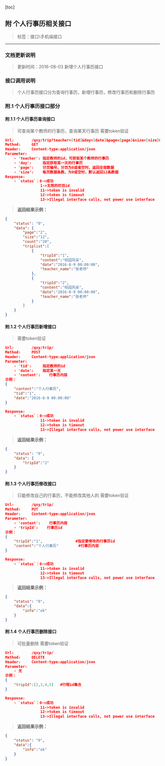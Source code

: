 [toc]

## 附 个人行事历相关接口

>标签：接口\手机端接口

---
###  文档更新说明
> 更新时间：2016-08-03
> 新增个人行事历接口

###  接口调用说明
>个人行事历接口分为查询行事历，新增行事历，修改行事历和删除行事历


### 附.1 个人行事历接口部分
#### 附.1.1 个人行事历查询接口
>可查询某个教师的行事历，查询某天行事历
>需要token验证
``` json
Url:        /qxy/trip?teacher=[tid]&day=[date]&page=[page]&size=[size]&token=[token]
Method:     GET
Header:     Content-type:application/json
Parameter:
    - 'teacher': 指定教师的id，可获取某个教师的行事历
    - 'day':     指定获取某一天的行事历
    - 'page':    分页编号，分页为0或者空时，返回全部数据
    - 'size':    每页数据条数，为0或空时，默认返回12条数据
Response:
    - `status`：0->成功
                1->无效的栏目id
                11->token is invalid
                12->token is timeout
                13->Illegal interface calls, not power use interface
```

> **返回结果示例：**

``` json
{
    "status": "0",
    "data": {
        "page":"2",
        "size":"12",
        "count":"20",
        "triplist":[
            {
                "tripId":"1",
                "content":"校园风采",              
                "date":"2016-8-9 00:00:00",            
                "teacher_name":"张老师"
            },
            {
				"tripId":"2",
                "content":"校园风采",              
                "date":"2016-8-9 00:00:00",            
                "teacher_name":"张老师"
            }
        ]
    }
}
```



#### 附.1.2 个人行事历新增接口

>需要token验证
``` json
Url:        /qxy/trip/
Method:     POST
Header:     Content-type:application/json
Parameter:
    - 'tid':     指定教师的id
    - 'date':    指定某一天
	- 'content':    行事历内容
示例：
{
	"content":"个人行事历",
	"tid":"1",
	"date":"2016-8-9 00:00:00"
}

Response:
    - `status`：0->成功
                11->token is invalid
                12->token is timeout
                13->Illegal interface calls, not power use interface
```

> **返回结果示例：**

``` json
{
    "status": "0",
    "data": {
        "tripId":"2"
    }
}
```

#### 附.1.3 个人行事历修改接口
>只能修改自己的行事历，不能修改其他人的
>需要token验证
``` json
Url:        /qxy/trip/
Method:     PUT
Header:     Content-type:application/json
Parameter:
    - 'content':    行事历内容
    - 'tripId':    行事历id
示例：
{
	"tripId":"1",               #指定要修改的行事历id
	"content":"个人行事历"         #行事历内容
}

Response:
    - `status`：0->成功
                11->token is invalid
                12->token is timeout
                13->Illegal interface calls, not power use interface
```

> **返回结果示例：**

``` json
{
    "status": "0",
	"data":{
		"info":"ok"
	}
}
```



#### 附.1.4 个人行事历删除接口
>可批量删除
>需要token验证
``` json
Url:        /qxy/trip/
Method:     DELETE
Header:     Content-type:application/json
Parameter:
    - 无
示例：
{
	"tripId":[2,3,4,5]   #行程id集合
}

Response:
    - `status`：0->成功
                11->token is invalid
                12->token is timeout
                13->Illegal interface calls, not power use interface
```

> **返回结果示例：**

``` json
{
    "status": "0",
	"data":{
		"info":"ok"
	}
}
```
